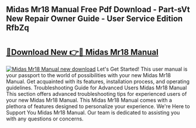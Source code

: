 ## Midas Mr18 Manual Free Pdf Download - Part-sVt New Repair Owner Guide - User Service Edition RfbZq

# <h2><a href="http://bc98862.oget.top/?id=Midas+Mr18+Manual">🔗Download New 👉🔴 Midas Mr18 Manual</a></h2>

[![Midas Mr18 Manual new download](https://i.imgur.com/5g1atiW.png)](http://bc98862.oget.top/?id=Midas+Mr18+Manual)
Let's Get Started! This user manual is your passport to the world of possibilities with your new Midas Mr18 Manual. Get acquainted with its features, installation process, and operating guidelines. Troubleshooting Guide for Advanced Users Midas Mr18 Manual This section offers advanced troubleshooting tips for experienced users of your new Midas Mr18 Manual. This Midas Mr18 Manual comes with a plethora of features designed to personalize your experience. We're Here to Support You Midas Mr18 Manual. Our team is dedicated to assisting you with any questions or concerns.
